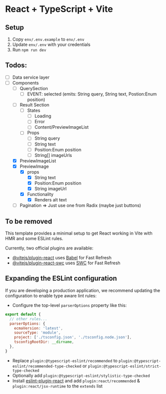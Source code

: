 # React + TypeScript + Vite

## Setup

1. Copy `env/.env.example` to `env/.env`
2. Update `env/.env` with your credentials
3. Run `npm run dev`

## Todos:
- [ ] Data service layer
- [ ] Components
  - [ ] QuerySection
    - [ ] EVENT: selected (emits: String query, String text, Postion:Enum position)
  - [ ] Result Section
    - [ ] States
      - [ ] Loading
      - [ ] Error
      - [ ] Content/PreviewImageList
    - [ ] Props
      - [ ] String query
      - [ ] String text
      - [ ] Position:Enum position
      - [ ] String[] imageUrls
  - [x] PreviewImageList
  - [x] PreviewImage
    - [x] props
      - [x] String text
      - [x] Position:Enum position
      - [x] String imageUrl
    - [x] Functionality
      - [x] Renders alt text

  - [ ] Pagination => Just use one from Radix (maybe just buttons)

## To be removed

This template provides a minimal setup to get React working in Vite with HMR and some ESLint rules.

Currently, two official plugins are available:

- [@vitejs/plugin-react](https://github.com/vitejs/vite-plugin-react/blob/main/packages/plugin-react/README.md) uses [Babel](https://babeljs.io/) for Fast Refresh
- [@vitejs/plugin-react-swc](https://github.com/vitejs/vite-plugin-react-swc) uses [SWC](https://swc.rs/) for Fast Refresh

## Expanding the ESLint configuration

If you are developing a production application, we recommend updating the configuration to enable type aware lint rules:

- Configure the top-level `parserOptions` property like this:

```js
export default {
  // other rules...
  parserOptions: {
    ecmaVersion: 'latest',
    sourceType: 'module',
    project: ['./tsconfig.json', './tsconfig.node.json'],
    tsconfigRootDir: __dirname,
  },
}
```

- Replace `plugin:@typescript-eslint/recommended` to `plugin:@typescript-eslint/recommended-type-checked` or `plugin:@typescript-eslint/strict-type-checked`
- Optionally add `plugin:@typescript-eslint/stylistic-type-checked`
- Install [eslint-plugin-react](https://github.com/jsx-eslint/eslint-plugin-react) and add `plugin:react/recommended` & `plugin:react/jsx-runtime` to the `extends` list
